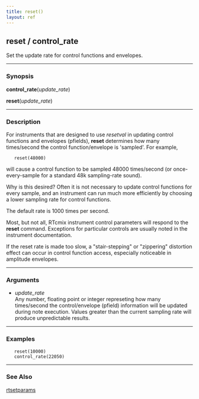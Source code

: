 ```yaml
---
title: reset()
layout: ref
---
```


## reset / control\_rate

Set the update rate for control functions and envelopes.

-----

### Synopsis

**control\_rate**(*update\_rate*)

**reset**(*update\_rate*)  

-----

### Description

For instruments that are designed to use *resetval* in updating control
functions and envelopes (pfields), **reset** determines how many
times/second the control function/envelope is 'sampled'. For example,

``` 
   reset(48000)
```

will cause a control function to be sampled 48000 times/second (or
once-every-sample for a standard 48k sampling-rate sound).

Why is this desired? Often it is not necessary to update control
functions for every sample, and an instrument can run much more
efficiently by choosing a lower sampling rate for control functions.

The default rate is 1000 times per second.

Most, but not all, RTcmix instrument control parameters will respond to
the **reset** command. Exceptions for particular controls are usually
noted in the instrument documentation.

If the reset rate is made too slow, a "stair-stepping" or "zippering"
distortion effect can occur in control function access, especially
noticeable in amplitude envelopes.

-----

### Arguments

  - *update\_rate*  
    Any number, floating point or integer represeting how many
    times/second the control/envelope (pfield) information will be
    updated during note execution.  Values greater than the current
    sampling rate will produce unpredictable results.

-----

### Examples

``` 
   reset(10000)
   control_rate(22050)
```

-----

### See Also

[rtsetparams](rtsetparams.html)
